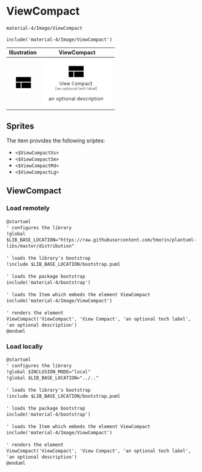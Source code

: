 # ViewCompact


```text
material-4/Image/ViewCompact
```

```text
include('material-4/Image/ViewCompact')
```



| Illustration | ViewCompact |
| :---: | :---: |
| ![illustration for Illustration](../../material-4/Image/ViewCompact.png) | ![illustration for ViewCompact](../../material-4/Image/ViewCompact.Local.png) |



## Sprites
The item provides the following sriptes:

- `<$ViewCompactXs>`
- `<$ViewCompactSm>`
- `<$ViewCompactMd>`
- `<$ViewCompactLg>`





## ViewCompact

### Load remotely
```plantuml
@startuml
' configures the library
!global $LIB_BASE_LOCATION="https://raw.githubusercontent.com/tmorin/plantuml-libs/master/distribution"

' loads the library's bootstrap
!include $LIB_BASE_LOCATION/bootstrap.puml

' loads the package bootstrap
include('material-4/bootstrap')

' loads the Item which embeds the element ViewCompact
include('material-4/Image/ViewCompact')

' renders the element
ViewCompact('ViewCompact', 'View Compact', 'an optional tech label', 'an optional description')
@enduml
```

### Load locally
```plantuml
@startuml
' configures the library
!global $INCLUSION_MODE="local"
!global $LIB_BASE_LOCATION="../.."

' loads the library's bootstrap
!include $LIB_BASE_LOCATION/bootstrap.puml

' loads the package bootstrap
include('material-4/bootstrap')

' loads the Item which embeds the element ViewCompact
include('material-4/Image/ViewCompact')

' renders the element
ViewCompact('ViewCompact', 'View Compact', 'an optional tech label', 'an optional description')
@enduml
```

